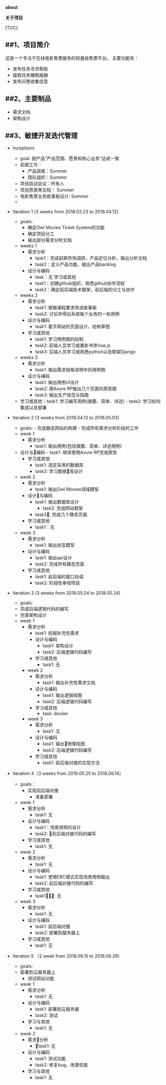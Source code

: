 ﻿**about**

**关于项目**


[TOC]



##1、项目简介
---------
这是一个专注于在线电影售票服务的轻量级售票平台。
主要功能有：

- 发布任务寻求帮助
- 接取任务赚取报酬
- 发布问卷收集信息

##2、主要制品
-----
- 需求文档
- 架构设计

##3、敏捷开发迭代管理
---

- Inceptions
    -  goal: 就产品“产品范围、愿景和核心业务”达成一致
    - 前期工作：
        - 产品调查：Summer
        - 团队组织：Summer
    - 项目启动会议：所有人
    - 项目愿景等文档： Summer
    - 电影售票业务故事板设计: Summer
    -
- Iteration 1 (3 weeks from 2018.03.23 to 2018.04.12)
    - goals:
        - 确定Owl Movies Ticket System的功能
        - 确定项目分工
        - 输出部分需求分析文档
    - weeks 1
        - 需求分析
            - task1：完成前期市场调研，产品定位分析，输出分析文档
            - task2：定义产品功能，输出产品backlog
        - 设计与编码
            - task：无
学习或其他
            - task1：创建github组织，熟悉github协作流程
            - task2：确定前后端技术框架，前后端的分工与协作
    - weeks 2
        - 需求分析
            - task1: 根据课程要求改进故事板
            - task2: 讨论并得出系统每个业务的一些用例
        - 设计与编码
            - task1: 着手网站的页面设计，绘制草图
        - 学习或其他
            - task1: 学习用例图的绘制
            - task2: 前端人员学习或重新书序Vue.js
            - task3: 后端人员学习或熟悉python以及框架Django
    - weeks 3
        - 需求分析
            - task1: 输出需求规格说明中的用例图
        - 设计与编码
            - task1: 输出用例UI设计
            - task2: 用Axure RP输出几个页面的原型图
            - task3: 输出生产规范与指南
     - 学习或其他
            - task1: 学习编写用例(摘要、简单、详述)
            - task2: 学习如何集成以及部署
            
- Iteration 2 (3 weeks from 2018.04.13 to 2018.05.03)
    - goals:
            - 完成静态网站的构建
            - 完成所有需求分析阶段的工作
    - week 1
        - 需求分析
            - task1: 输出用例(包括摘要、简单、详述用例)
     - 设计与编码
            - task1: 继续使用Axure RP完成原型
        - 学习或其他
            - task1: 选定采用的数据库
            - task2: 学习数据库设计
    - week 2
        -  需求分析
            - task1: 输出Owl Movies领域模型
      - 设计与编码
         -  task1: 输出数据库设计
            - task2: 完成网站框架
          - task3: 完成几个静态页面
      - 学习或其他
           - task1：无
    - week 3
       - 需求分析
            - task1: 输出状态模型
        - 设计与编码
            - task1: 输出api设计
            - task2: 完成所有静态页面
        - 学习或其他
            - task1: 前后端的接口协调
            - task2: 阶段性审视项目
- Iteration 3 (3 weeks from 2018.05.04 to 2018.05.24)
    - goals:
     - 完成后端逻辑代码的编写
     - 完善架构设计
  - week 1
      - 需求分析
           - task1: 挖掘补充性需求
        - 设计与编码
            - task1: 架构设计
            - task2: 后端逻辑代码编写
        - 学习或其他
            - task1: 无
    - week 2
        - 需求分析
            - task1: 输出补充性需求文档
       - 设计与编码
           - task1: 输出逻辑视图
          - task2: 后端逻辑代码编写
       - 学习或其他
           - task: docker
    - week 3
        - 需求分析
           - task1: 无
        - 设计与编码
          - task1: 输出物理视图
           - task2: 后端逻辑代码编写
        - 学习或其他
            - task1: 前后端对接的实现方法
            
- Iteration 4（3 weeks from 2018.05.25 to 2018.06.14）
    - goals：
      - 实现前后端对接
        - 准备部署
    - week 1
      - 需求分析
          - task1: 无
      - 设计与编码
          - task1：场景用例的设计
         - task2: 前后端对接代码的编写
       - 学习或其他
           - task1: 无
    - week 2
       - 需求分析
          - task1: 无
      - 设计与编码
          - task1: 使用EBC模式实现场景用例输出
           - task2: 前后端对接代码的编写
      - 学习或其他
           - task1: 无
    - week 3
       - 需求分析
           - task1: 无
       - 设计与编码
            - task1: 前后端对接
           - task2: 部署到服务器上
       - 学习或其他
           - task1: 无
           
- Iteration 5 （2 week from 2018.06.15 to 2018.06.29）
    - goals:
     - 部署到云服务器上
        - 测试网站功能
    - week 1
        - 需求分析
            - task1: 无
        - 设计与编码
            - task1: 部署到云服务器
          - task2: 测试
       - 学习与其他
           - task1: 无
    - week 2
        - 需求分析
            - task1: 无
       - 设计与编码
            - task1: 测试功能
           - task2: 修复bug，改善性能
      - 学习与其他
           -  task1: 无

